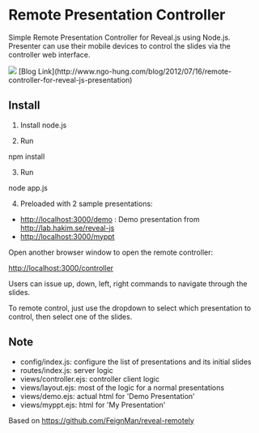 Remote Presentation Controller
==============================

Simple Remote Presentation Controller for Reveal.js using Node.js.
Presenter can use their mobile devices to control the slides via the controller web interface.

<img src="http://www.ngo-hung.com/files/images/RemotePresenter.png" />
[Blog Link](http://www.ngo-hung.com/blog/2012/07/16/remote-controller-for-reveal-js-presentation)

## Install

1) Install node.js

2) Run

npm install

3) Run

node app.js

4) Preloaded with 2 sample presentations:

- [http://localhost:3000/demo](http://localhost:3000/demo) : Demo presentation from <http://lab.hakim.se/reveal-js>
- <http://localhost:3000/myppt>

Open another browser window to open the remote controller:

<http://localhost:3000/controller>

Users can issue up, down, left, right commands to navigate through the slides.

To remote control, just use the dropdown to select which presentation to control, then select one of the slides. 


## Note

- config/index.js: configure the list of presentations and its initial slides
- routes/index.js: server logic
- views/controller.ejs: controller client logic
- views/layout.ejs: most of the logic for a normal presentations 
- views/demo.ejs: actual html for 'Demo Presentation'
- views/myppt.ejs: html for 'My Presentation'



Based on https://github.com/FeignMan/reveal-remotely
